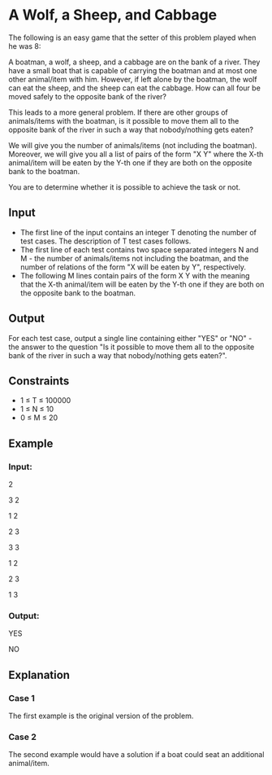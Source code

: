 # A Wolf, a Sheep, and Cabbage

The following is an easy game that the setter of this problem played when he was 8:

A boatman, a wolf, a sheep, and a cabbage are on the bank of a river. 
They have a small boat that is capable of carrying the boatman and at most one other animal/item with him. 
However, if left alone by the boatman, the wolf can eat the sheep, and the sheep can eat the cabbage. 
How can all four be moved safely to the opposite bank of the river?

This leads to a more general problem. 
If there are other groups of animals/items with the boatman, is it possible to move them all to the 
opposite bank of the river in such a way that nobody/nothing gets eaten?

We will give you the number of animals/items (not including the boatman). 
Moreover, we will give you all a list of pairs of the form "X Y" where the X-th animal/item will be 
eaten by the Y-th one if they are both on the opposite bank to the boatman.

You are to determine whether it is possible to achieve the task or not.

## Input

- The first line of the input contains an integer T denoting the number of test cases. The description of T test cases follows.
- The first line of each test contains two space separated integers N and M - the number of 
animals/items not including the boatman, and the number of relations of the form "X will be eaten by Y", respectively.
- The following M lines contain pairs of the form X Y with the meaning that the X-th animal/item will be 
eaten by the Y-th one if they are both on the opposite bank to the boatman.

## Output

For each test case, output a single line containing either "YES" or "NO" - the answer to the question "Is it possible to move 
them all to the opposite bank of the river in such a way that nobody/nothing gets eaten?".

## Constraints

- 1 ≤ T ≤ 100000
- 1 ≤ N ≤ 10
- 0 ≤ M ≤ 20

## Example

### Input:

2

3 2

1 2

2 3

3 3

1 2

2 3

1 3

### Output:

YES

NO

## Explanation

### Case 1

The first example is the original version of the problem.

### Case 2

The second example would have a solution if a boat could seat an additional animal/item.
